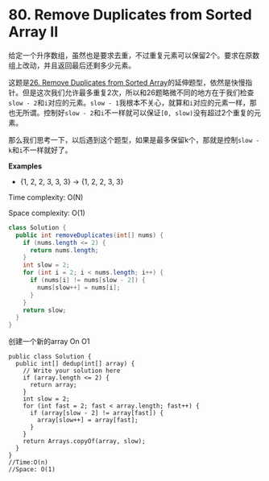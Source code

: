 # 80. Remove Duplicates from Sorted Array II

给定一个升序数组，虽然也是要求去重，不过重复元素可以保留2个。要求在原数组上改动，并且返回最后还剩多少元素。

这题是[26. Remove Duplicates from Sorted Array](26-Remove-Duplicates-From-Sorted-Array.md)的延伸题型，依然是快慢指针。但是这次我们允许最多重复2次，所以和26题略微不同的地方在于我们检查`slow - 2`和`i`对应的元素。`slow - 1`我根本不关心，就算和`i`对应的元素一样，那也无所谓。控制好`slow - 2`和`i`不一样就可以保证`[0, slow)`没有超过2个重复的元素。

那么我们思考一下，以后遇到这个题型，如果是最多保留k个，那就是控制`slow - k`和`i`不一样就好了。

**Examples**

- {1, 2, 2, 3, 3, 3} → {1, 2, 2, 3, 3}

Time complexity: O(N)

Space complexity: O(1)

```java
class Solution {
  public int removeDuplicates(int[] nums) {
    if (nums.length <= 2) {
      return nums.length;
    }
    int slow = 2;
    for (int i = 2; i < nums.length; i++) {
      if (nums[i] != nums[slow - 2]) {
        nums[slow++] = nums[i];
      }
    }
    return slow;
  }
}
```

创建一个新的array On O1

```
public class Solution {
  public int[] dedup(int[] array) {
    // Write your solution here
    if (array.length <= 2) {
      return array;
    }
    int slow = 2;
    for (int fast = 2; fast < array.length; fast++) {
      if (array[slow - 2] != array[fast]) {
        array[slow++] = array[fast];
      } 
    }
    return Arrays.copyOf(array, slow);
  }
}
//Time:O(n)
//Space: O(1)

```


